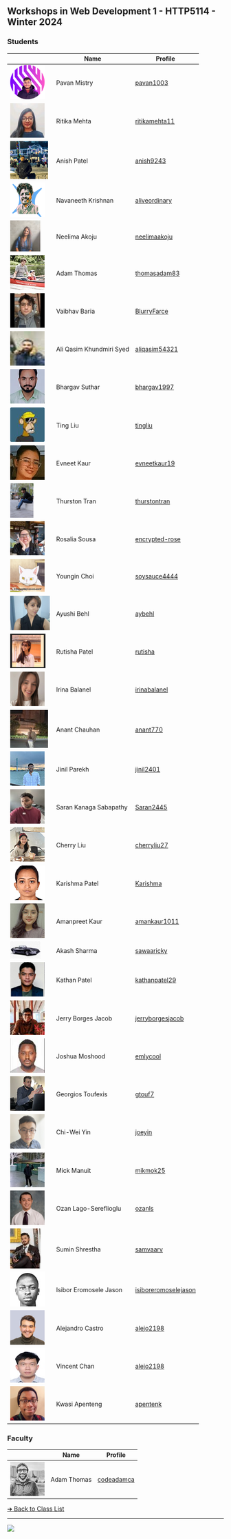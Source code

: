 <style>@import url("//readme.codeadam.ca/readme.css");</style>

## Workshops in Web Development 1 - HTTP5114 - Winter 2024

### Students

|                                          | Name        | Profile                               |
| ---------------------------------------- | ----------- | ------------------------------------- |
| ![pavan1003](images/pavan_1003.png) | Pavan Mistry | [pavan1003](students/pavan1003) |
| ![ritikamehta11](images/ritikamehta11.jpeg) | Ritika Mehta | [ritikamehta11](students/ritikamehta11) |
| ![anish9243](images/anish-9243.jpg) | Anish Patel | [anish9243](students/anish9243) |
| ![aliveordinary](images/aliveordinary.png) | Navaneeth Krishnan | [aliveordinary](students/aliveordinary.markdown) |
| ![neelimaakoju](images/neelimaakoju.png) | Neelima Akoju |[neelimaakoju](students/neelimaakoju.markdown) |
| ![thomasadam83](images/thomasadam83.jpg) | Adam Thomas | [thomasadam83](students/thomasadam83) |
| ![BlurryFarce](images/vaibhav.jpg) | Vaibhav Baria | [BlurryFarce](students/blurryfarce.md) |
| ![aliqasim54321](images/aliqasim54321%20(1).jpg) | Ali Qasim Khundmiri Syed | [aliqasim54321](students/aliqasim54321) |
| ![bhargav1997](images/bhargav1997.jpeg) | Bhargav Suthar | [bhargav1997](students/bhargav1997) |
| ![tingliu](images/unlimitedting.jpg) | Ting Liu | [tingliu](students/unlimitedting.markdown)      |
| ![evneetkaur19](images/evneetkaur19.jpg) | Evneet Kaur | [evneetkaur19](students/Evneetkaur19) |
| ![thurstontran](images/thurstontran.png) | Thurston Tran | [thurstontran](students/thurstontran) |
| ![encrypted-rose](images/encryptedrose.jpg) |Rosalia Sousa | [encrypted-rose](students/encryptedrose..markdown)|
| ![soysauce4444](images/soysauce4444.png) | Youngin Choi | [soysauce4444](students/soysauce4444) |
| ![aybehl](images/aybehl.png) | Ayushi Behl | [aybehl](students/ayushibehl.markdown) |
| ![rutisha](images/Rutisha%20Patel.png)   | Rutisha Patel | [rutisha](students/rutisha.markdown)  |
| ![irinabalanel](images/irinabalanel.jpg) | Irina Balanel | [irinabalanel](students/irinabalanel.markdown) |
| ![anant770](images/anantchauhan.jpeg) | Anant Chauhan | [anant770](students/anant770git) |
| ![jinil2401](images/jinil%20(1).jpg) | Jinil Parekh | [jinil2401](students/jinil2401) |
| ![Saran2445](images/Saran2445.jpg) | Saran Kanaga Sabapathy | [Saran2445](students/Saran2445) |
| ![cherryliu27](images/cherryliu27.jpg) | Cherry Liu | [cherryliu27](students/cherryliu27) |
| ![Karishma](images/Karishma271.JPG) | Karishma Patel | [Karishma](students/Karishma271) |
| ![amankaur1011](images/amankaur1011.jpg) |Amanpreet Kaur | [amankaur1011](students/amankaur1011.md) |
| ![sawaricky](images/sawaricky.jpg) | Akash Sharma | [sawaaricky](students/sawaricky.markdown) |
| ![kathanpatel29](/images/kathan.jpg) | Kathan Patel | [kathanpatel29](/students/kathanpatel29.markdown) |
| ![jerryborgesjacob](images/jerryborgesjacob.jpg) | Jerry Borges Jacob | [jerryborgesjacob](students/jerryborgesjacob.markdown) |
| ![emlycool](images/emlycool.jpg) | Joshua Moshood | [emlycool](students/emlycool) |
| ![gtouf7](images/gtouf7.JPEG) | Georgios Toufexis | [gtouf7](students/gtouf7) |
| ![joeyin](images/joeyin.png) | Chi-Wei Yin | [joeyin](students/joeyin) |
| ![mikmok25](images/mikmok25.jpg) | Mick Manuit | [mikmok25](student/mikmok25) |
| ![ozanls](images/ozanls.png) | Ozan Lago-Sereflioglu | [ozanls](students/ozanls.markdown) |
| ![samvaarv](images/samvaarv.jpg) | Sumin Shrestha | [samvaarv](students/samvaarv) |
| ![isiboreromoselejason](images/IsiborEromosele1.jpg) | Isibor Eromosele Jason | [isiboreromoselejason](students/isiboreromoselejason.markdown) |
| ![alejo2198](images/alejo2198.png) | Alejandro Castro | [alejo2198](students/alejo2198) |
| ![vincent1224](images/vincentchan1224.jpg) | Vincent Chan | [alejo2198](students/vincentchan1224) |
| ![apentenk](images/apentenk.jpg) | Kwasi Apenteng | [apentenk](students/apentenk) |

### Faculty

|                                       | Name        | Profile                          |
| ------------------------------------- | ----------- | -------------------------------- |
| ![Adam Thomas](images/codeadamca.png) | Adam Thomas | [codeadamca](faculty/codeadamca) |


[&#10132; Back to Class List](/)

---

<a href="https://brickmmo.com">
<img src="https://brickmmo.com/images/brickmmo-logo-horizontal.jpg" width="100">
</a>
